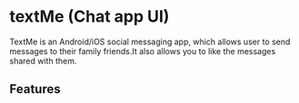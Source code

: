 # textMe (Chat app UI)

TextMe is an Android/iOS social messaging app, which allows user to send messages to their family friends.It also allows you to like the messages shared with them.


## Features


